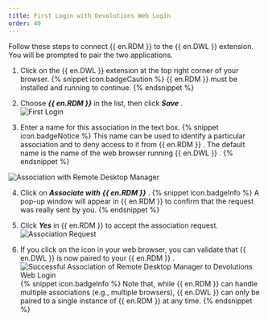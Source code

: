 ```yaml
---
title: First Login with Devolutions Web Login
order: 40
---
```

Follow these steps to connect {{ en.RDM }} to the {{ en.DWL }} extension. You will be prompted to pair the two applications.  

1. Click on the {{ en.DWL }}  extension at the top right corner of your browser. 
{% snippet icon.badgeCaution %} 
{{ en.RDM }} must be installed and running to continue. 
{% endsnippet %}
 
2. Choose ***{{ en.RDM }}*** in the list, then click ***Save*** .  
![First Login](https://webdevolutions.azureedge.net/docs/en/rdm/windows/Dwl4056.png) 
1. Enter a name for this association in the text box. 
{% snippet icon.badgeNotice %} 
This name can be used to identify a particular association and to deny access to it from {{ en.RDM }} . The default name is the name of the web browser running {{ en.DWL }} . 
{% endsnippet %}
 
![Association with Remote Desktop Manager](https://webdevolutions.azureedge.net/docs/en/rdm/windows/Dwl4057.png) 

4. Click on ***Associate with*** ***{{ en.RDM }}*** . 
{% snippet icon.badgeInfo %} 
A pop-up window will appear in {{ en.RDM }} to confirm that the request was really sent by you. 
{% endsnippet %}
 
5. Click ***Yes*** in {{ en.RDM }} to accept the association request.  
![Association Request](https://webdevolutions.azureedge.net/docs/en/rdm/windows/Dwl4058.png) 
1. If you click on the icon in your web browser, you can validate that {{ en.DWL }} is now paired to your {{ en.RDM }} .  
![Successful Association of Remote Desktop Manager to Devolutions Web Login](https://webdevolutions.azureedge.net/docs/en/rdm/windows/Dwl4059.png) 
{% snippet icon.badgeInfo %} 
Note that, while {{ en.RDM }} can handle multiple associations (e.g., multiple browsers), {{ en.DWL }} can only be paired to a single instance of {{ en.RDM }} at any time. 
{% endsnippet %}
 

